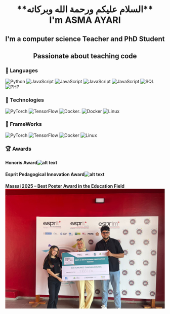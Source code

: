 <h1 align="center">
**السلام عليكم ورحمة الله وبركاته** <br> 
I'm ASMA AYARI</h1> 
<h2 align="center">I'm a computer science Teacher and PhD Student </h2>
<h2 align="center">Passionate about teaching code</h2>

### 🚩 Languages
![Python](https://img.shields.io/badge/-Python-000?&logo=Python)
![JavaScript](https://img.shields.io/badge/-HTML5-000?&logo=Html5)
![JavaScript](https://img.shields.io/badge/-CSS3-000?&logo=CSS3)
![JavaScript](https://img.shields.io/badge/-sass-000?&logo=sass)
![JavaScript](https://img.shields.io/badge/-JavaScript-000?&logo=JavaScript)
![SQL](https://img.shields.io/badge/-SQL-000?&logo=MySQL)
![PHP](https://img.shields.io/badge/-php-000?&logo=php)

### 🚩 Technologies
![PyTorch](https://img.shields.io/badge/-PyTorch-000?&logo=PyTorch)
![TensorFlow](https://img.shields.io/badge/-TensorFlow-000?&logo=TensorFlow)
![Docker](https://img.shields.io/badge/-Docker-000?&logo=Docker).
![Docker](https://img.shields.io/badge/-git-000?&logo=git)
![Linux](https://img.shields.io/badge/-Linux-000?&logo=Linux)

### 🚩 FrameWorks
![PyTorch](https://img.shields.io/badge/-symfony-000?&logo=symfony)
![TensorFlow](https://img.shields.io/badge/-laravel-000?&logo=laravel)
![Docker](https://img.shields.io/badge/-TailwindCSS-000?&logo=TailwindCSS)
![Linux](https://img.shields.io/badge/-bootstrap-000?&logo=bootstrap)


### 🏆 Awards
#### Honoris  Award![alt text](https://github.com/ayarii/ayarii/blob/main/award_honoris.jpg)
#### Esprit Pedagogical  Innovation Award![alt text](https://github.com/ayarii/ayarii/blob/main/esprit_award1.png)
#### Massai 2025 – Best Poster Award in the Education Field![alt text](https://github.com/ayarii/ayarii/blob/main/bestPoster.jpg)


